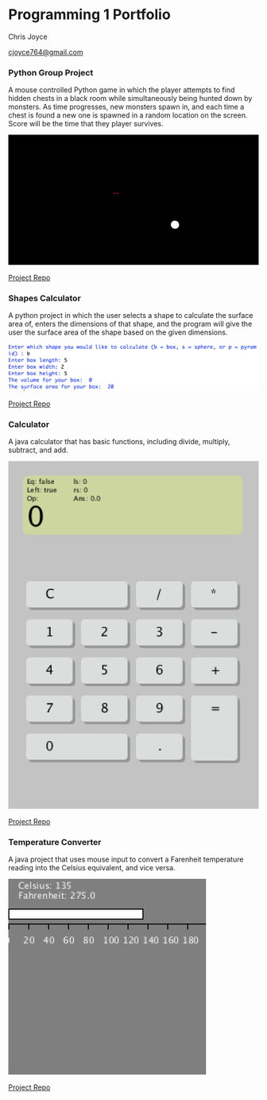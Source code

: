 # Programming  1 Portfolio
Chris Joyce

cjoyce764@gmail.com

### Python Group Project

A mouse controlled Python game in which the player attempts to find hidden chests in a black room while simultaneously being hunted down by monsters.  As time progresses, new monsters spawn in, and each time a chest is found a new one is spawned in a random location on the screen.  Score will be the time that they player survives.

![scrcap](https://github.com/CSJoyce/Lights-Game/blob/master/Screen%20Shot%202018-04-13%20at%201.30.30%20PM.png)

[Project Repo](https://github.com/CSJoyce/Lights-Game)


### Shapes Calculator

A python project in which the user selects a shape to calculate the surface area of, enters the dimensions of that shape, and the program will give the user the surface area of the shape based on the given dimensions.

![scap](https://github.com/CSJoyce/ShapesCalculator/blob/master/Screen%20Shot%202018-04-13%20at%201.41.43%20PM.png)

[Project Repo](https://github.com/CSJoyce/ShapesCalculator)

### Calculator

A java calculator that has basic functions, including divide, multiply, subtract, and add.

![calc](https://github.com/CSJoyce/Calculator/blob/master/Screen%20Shot%202018-04-13%20at%201.47.20%20PM.png)

[Project Repo](https://github.com/CSJoyce/Calculator)

### Temperature Converter

A java project that uses mouse input to convert a Farenheit temperature reading into the Celsius equivalent, and vice versa.

![temp](https://github.com/CSJoyce/TempConverter/blob/master/Screen%20Shot%202018-04-13%20at%201.50.04%20PM.png)

[Project Repo](https://github.com/CSJoyce/TempConverter)
